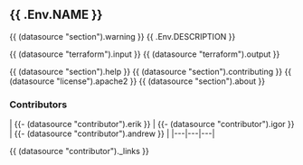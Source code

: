 ## {{ .Env.NAME }}
{{ (datasource "section").warning }}
{{ .Env.DESCRIPTION }}


{{ (datasource "terraform").input }}
{{ (datasource "terraform").output }}

{{ (datasource "section").help }}
{{ (datasource "section").contributing }}
{{ (datasource "license").apache2 }}
{{ (datasource "section").about }}

### Contributors

|
{{- (datasource "contributor").erik }} |
{{- (datasource "contributor").igor }} |
{{- (datasource "contributor").andrew }} |
|---|---|---|

{{ (datasource "contributor")._links }}
